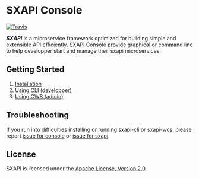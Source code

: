 SXAPI Console
=============

[![Travis](https://travis-ci.org//startxfr/sxapi-console.svg?branch=v0.0.8)](https://travis-ci.org/startxfr/sxapi-console)

***SXAPI*** is a microservice framework optimized for building simple and extensible API efficiently. SXAPI Console provide graphical or command line to help developper start and manage their sxapi microservices.


Getting Started
---------------

1. [Installation](https://github.com/startxfr/sxapi-console/blob/v0.0.8/docs/1.Install.md)
2. [Using CLI (developper)](https://github.com/startxfr/sxapi-console/blob/v0.0.8/docs/2.CLI.md)
3. [Using CWS (admin)](https://github.com/startxfr/sxapi-console/blob/v0.0.8/docs/3.CWS.md)


Troubleshooting
---------------

If you run into difficulties installing or running sxapi-cli or sxapi-wcs, please report [issue for console](https://github.com/startxfr/sxapi-console/issues/new) or  [issue for sxapi](https://github.com/startxfr/sxapi-core/issues/new).

License
-------

SXAPI is licensed under the [Apache License, Version 2.0](http://www.apache.org/licenses/).